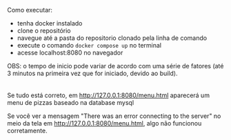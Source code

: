 Como executar:

- tenha docker instalado
- clone o repositório
- navegue até a pasta do repositorio clonado pela linha de comando
- execute o comando `docker compose up` no terminal
- acesse localhost:8080 no navegador

OBS: o tempo de inicio pode variar de acordo com uma série de fatores (até 3 minutos na primeira vez que for iniciado, devido ao build).
<br>
<br>
<br>
Se tudo está correto, em http://127.0.0.1:8080/menu.html aparecerá um menu de pizzas baseado na database mysql

Se você ver a mensagem "There was an error connecting to the server" no meio da tela em http://127.0.0.1:8080/menu.html, algo não funcionou corretamente.
